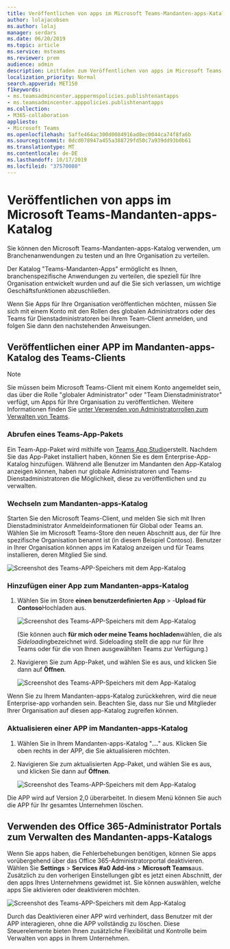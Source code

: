 ```yaml
---
title: Veröffentlichen von apps im Microsoft Teams-Mandanten-apps-Katalog
author: lolajacobsen
ms.author: lolaj
manager: serdars
ms.date: 06/20/2019
ms.topic: article
ms.service: msteams
ms.reviewer: prem
audience: admin
description: Leitfaden zum Veröffentlichen von apps im Microsoft Teams-Mandanten-apps-Katalog.
localization_priority: Normal
search.appverid: MET150
f1keywords:
- ms.teamsadmincenter.apppermspolicies.publishtenantapps
- ms.teamsadmincenter.apppolicies.publishtenantapps
ms.collection:
- M365-collaboration
appliesto:
- Microsoft Teams
ms.openlocfilehash: 5affe464ac300d0084916ad8ec0044ca74f8fa6b
ms.sourcegitcommit: 0dcd078947a455a388729fd50c7a939dd93b0b61
ms.translationtype: MT
ms.contentlocale: de-DE
ms.lasthandoff: 10/17/2019
ms.locfileid: "37570080"
---
```

<a name="publish-apps-in-the-microsoft-teams-tenant-apps-catalog"></a>Veröffentlichen von apps im Microsoft Teams-Mandanten-apps-Katalog
=======================================================

Sie können den Microsoft Teams-Mandanten-apps-Katalog verwenden, um Branchenanwendungen zu testen und an Ihre Organisation zu verteilen.

Der Katalog "Teams-Mandanten-Apps" ermöglicht es Ihnen, branchenspezifische Anwendungen zu verteilen, die speziell für Ihre Organisation entwickelt wurden und auf die Sie sich verlassen, um wichtige Geschäftsfunktionen abzuschließen.

Wenn Sie Apps für Ihre Organisation veröffentlichen möchten, müssen Sie sich mit einem Konto mit den Rollen des globalen Administrators oder des Teams für Dienstadministratoren bei Ihrem Team-Client anmelden, und folgen Sie dann den nachstehenden Anweisungen.

## <a name="publish-an-app-in-the-tenant-apps-catalog-from-the-teams-client"></a>Veröffentlichen einer APP im Mandanten-apps-Katalog des Teams-Clients

> [!NOTE]
> Sie müssen beim Microsoft Teams-Client mit einem Konto angemeldet sein, das über die Rolle "globaler Administrator" oder "Team Dienstadministrator" verfügt, um Apps für Ihre Organisation zu veröffentlichen. Weitere Informationen finden Sie [unter Verwenden von Administratorrollen zum Verwalten von Teams](https://docs.microsoft.com/MicrosoftTeams/using-admin-roles).

### <a name="get-a-teams-app-package"></a>Abrufen eines Teams-App-Pakets

Ein Team-App-Paket wird mithilfe von [Teams App Studio](https://docs.microsoft.com/microsoftteams/platform/get-started/get-started-app-studio)erstellt. Nachdem Sie das App-Paket installiert haben, können Sie es dem Enterprise-App-Katalog hinzufügen. Während alle Benutzer im Mandanten den App-Katalog anzeigen können, haben nur globale Administratoren und Teams-Dienstadministratoren die Möglichkeit, diese zu veröffentlichen und zu verwalten.

### <a name="go-to-the-tenant-apps-catalog"></a>Wechseln zum Mandanten-apps-Katalog

Starten Sie den Microsoft Teams-Client, und melden Sie sich mit Ihren Dienstadministrator Anmeldeinformationen für Global oder Teams an. Wählen Sie im Microsoft Teams-Store den neuen Abschnitt aus, der für Ihre spezifische Organisation benannt ist (in diesem Beispiel Contoso). Benutzer in Ihrer Organisation können apps im Katalog anzeigen und für Teams installieren, deren Mitglied Sie sind.

![Screenshot des Teams-APP-Speichers mit dem App-Katalog](media/private-app-store-teams-image01.png)

### <a name="add-an-app-to-the-tenant-apps-catalog"></a>Hinzufügen einer App zum Mandanten-apps-Katalog

1. Wählen Sie im Store **einen benutzerdefinierten App** > -**Upload für Contoso**Hochladen aus.

    ![Screenshot des Teams-APP-Speichers mit dem App-Katalog](media/private-app-store-teams-image02.png)

    (Sie können auch **für mich oder meine Teams hochladen**wählen, die als *Sideloading*bezeichnet wird. Sideloading stellt die app nur für Ihre Teams oder für die von Ihnen ausgewählten Teams zur Verfügung.)

2. Navigieren Sie zum App-Paket, und wählen Sie es aus, und klicken Sie dann auf **Öffnen**.

    ![Screenshot des Teams-APP-Speichers mit dem App-Katalog](media/private-app-store-teams-image03.png)

Wenn Sie zu Ihrem Mandanten-apps-Katalog zurückkehren, wird die neue Enterprise-app vorhanden sein. Beachten Sie, dass nur Sie und Mitglieder Ihrer Organisation auf diesen app-Katalog zugreifen können.

### <a name="update-an-app-in-the-tenant-apps-catalog"></a>Aktualisieren einer APP im Mandanten-apps-Katalog

1. Wählen Sie in Ihrem Mandanten-apps-Katalog "**...**" aus. Klicken Sie oben rechts in der APP, die Sie aktualisieren möchten.

2. Navigieren Sie zum aktualisierten App-Paket, und wählen Sie es aus, und klicken Sie dann auf **Öffnen**.

    ![Screenshot des Teams-APP-Speichers mit dem App-Katalog](media/private-app-store-teams-image04.png)

Die APP wird auf Version 2,0 überarbeitet. In diesem Menü können Sie auch die APP für Ihr gesamtes Unternehmen löschen.

## <a name="use-the-office-365-admin-portal-to-manage-the-tenant-apps-catalog"></a>Verwenden des Office 365-Administrator Portals zum Verwalten des Mandanten-apps-Katalogs

Wenn Sie apps haben, die Fehlerbehebungen benötigen, können Sie apps vorübergehend über das Office 365-Administratorportal deaktivieren. Wählen Sie **Settings** > **Services #a0 Add-ins** > **Microsoft Teams**aus. Zusätzlich zu den vorherigen Einstellungen gibt es jetzt einen Abschnitt, der den apps Ihres Unternehmens gewidmet ist. Sie können auswählen, welche apps Sie aktivieren oder deaktivieren möchten.

![Screenshot des Teams-APP-Speichers mit dem App-Katalog](media/private-app-store-teams-image05.png)

Durch das Deaktivieren einer APP wird verhindert, dass Benutzer mit der APP interagieren, ohne die APP vollständig zu löschen. Diese Steuerelemente bieten Ihnen zusätzliche Flexibilität und Kontrolle beim Verwalten von apps in Ihrem Unternehmen.
